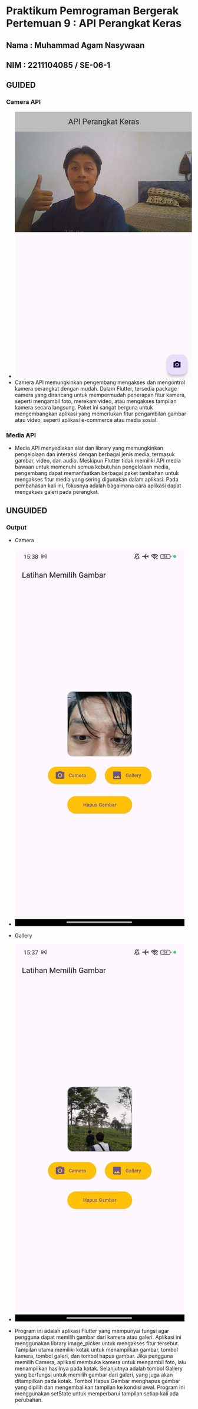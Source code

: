 # Praktikum Pemrograman Bergerak Pertemuan 9 : API Perangkat Keras
## Nama : Muhammad Agam Nasywaan
## NIM : 2211104085 / SE-06-1

## GUIDED
### Camera API
- ![image alt](https://github.com/agamnsy/assets_praktikumPPB/blob/main/pertemuan_9/guided.png)
- Camera API memungkinkan pengembang mengakses dan mengontrol kamera perangkat dengan mudah. Dalam Flutter, tersedia package camera yang dirancang untuk mempermudah penerapan fitur kamera, seperti mengambil foto, merekam video, atau mengakses tampilan kamera secara langsung. Paket ini sangat berguna untuk mengembangkan aplikasi yang memerlukan fitur pengambilan gambar atau video, seperti aplikasi e-commerce atau media sosial.

### Media API
- Media API menyediakan alat dan library yang memungkinkan pengelolaan dan interaksi dengan berbagai jenis media, termasuk gambar, video, dan audio. Meskipun Flutter tidak memiliki API media bawaan untuk memenuhi semua kebutuhan pengelolaan media, pengembang dapat memanfaatkan berbagai paket tambahan untuk mengakses fitur media yang sering digunakan dalam aplikasi. Pada pembahasan kali ini, fokusnya adalah bagaimana cara aplikasi dapat mengakses galeri pada perangkat.


## UNGUIDED
### Output
- Camera
- ![image alt](https://github.com/agamnsy/assets_praktikumPPB/blob/main/pertemuan_9/camera.jpg)

- Gallery
- ![image alt](https://github.com/agamnsy/assets_praktikumPPB/blob/main/pertemuan_9/gallery.jpg)

- Program ini adalah aplikasi Flutter yang mempunyai fungsi agar pengguna dapat memilih gambar dari kamera atau galeri. Aplikasi ini menggunakan library image_picker untuk mengakses fitur tersebut. Tampilan utama memiliki kotak untuk menampilkan gambar, tombol kamera, tombol galeri, dan tombol hapus gambar. Jika pengguna memilih Camera, aplikasi membuka kamera untuk mengambil foto, lalu menampilkan hasilnya pada kotak. Selanjutnya adalah tombol Gallery yang berfungsi untuk memilih gambar dari galeri, yang juga akan ditampilkan pada kotak. Tombol Hapus Gambar menghapus gambar yang dipilih dan mengembalikan tampilan ke kondisi awal. Program ini menggunakan setState untuk memperbarui tampilan setiap kali ada perubahan.